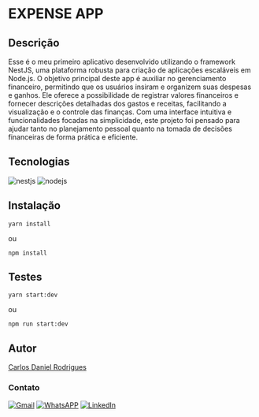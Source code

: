 # EXPENSE APP

## Descrição

Esse é o meu primeiro aplicativo desenvolvido utilizando o framework NestJS, uma plataforma robusta para criação de aplicações escaláveis em Node.js. O objetivo principal deste app é auxiliar no gerenciamento financeiro, permitindo que os usuários insiram e organizem suas despesas e ganhos. Ele oferece a possibilidade de registrar valores financeiros e fornecer descrições detalhadas dos gastos e receitas, facilitando a visualização e o controle das finanças. Com uma interface intuitiva e funcionalidades focadas na simplicidade, este projeto foi pensado para ajudar tanto no planejamento pessoal quanto na tomada de decisões financeiras de forma prática e eficiente.



## Tecnologias

<div style="">
  <img alt="nestjs" src="https://img.shields.io/badge/nestjs-%23E0234E.svg?style=for-the-badge&logo=nestjs&logoColor=white" />
  <img alt="nodejs" src="https://img.shields.io/badge/Node.js-43853D?style=for-the-badge&logo=node.js&logoColor=white" />
</div>

## Instalação

```
yarn install
```

ou

```
npm install
```

## Testes

```
yarn start:dev
```

ou

```
npm run start:dev
```

## Autor

[Carlos Daniel Rodrigues](https://www.linkedin.com/in/carlos-daniel-lopes-rodrigues/)

### Contato

[![Gmail](https://img.shields.io/badge/Gmail-D14836?style=for-the-badge&logo=gmail&logoColor=white)](mailto:carlosdaniellr.dev@gmail.com)
[![WhatsAPP](https://img.shields.io/badge/WhatsApp-25D366?style=for-the-badge&logo=whatsapp&logoColor=white)](https://wa.me/+5538999603639)
[![LinkedIn](https://img.shields.io/badge/linkedin-%230077B5.svg?style=for-the-badge&logo=linkedin&logoColor=white)](https://www.linkedin.com/in/carlos-daniel-lopes-rodrigues/)